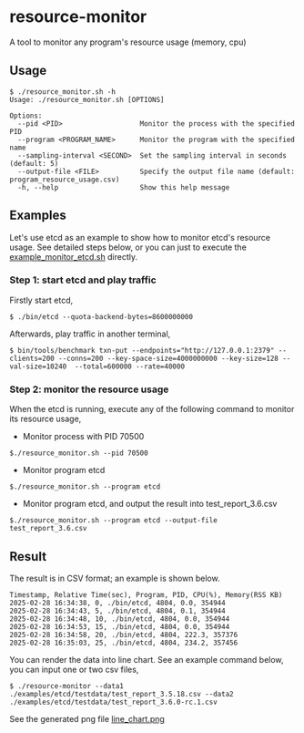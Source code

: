 # resource-monitor
A tool to monitor any program's resource usage (memory, cpu)

## Usage
```
$ ./resource_monitor.sh -h
Usage: ./resource_monitor.sh [OPTIONS]

Options:
  --pid <PID>                   Monitor the process with the specified PID
  --program <PROGRAM_NAME>      Monitor the program with the specified name
  --sampling-interval <SECOND>  Set the sampling interval in seconds (default: 5)
  --output-file <FILE>          Specify the output file name (default: program_resource_usage.csv)
  -h, --help                    Show this help message
```

## Examples

Let's use etcd as an example to show how to monitor etcd's resource usage. See detailed steps below, or you can just
to execute the [example_monitor_etcd.sh](examples/etcd/example_monitor_etcd.sh) directly.

### Step 1: start etcd and play traffic

Firstly start etcd,
```
$ ./bin/etcd --quota-backend-bytes=8600000000
```

Afterwards, play traffic in another terminal,
```
$ bin/tools/benchmark txn-put --endpoints="http://127.0.0.1:2379" --clients=200 --conns=200 --key-space-size=4000000000 --key-size=128 --val-size=10240  --total=600000 --rate=40000
```

### Step 2: monitor the resource usage

When the etcd is running, execute any of the following command to monitor its resource usage,

- Monitor process with PID 70500
```
$./resource_monitor.sh --pid 70500
```

- Monitor program etcd
```
$./resource_monitor.sh --program etcd
```

- Monitor program etcd, and output the result into test_report_3.6.csv
```
$./resource_monitor.sh --program etcd --output-file test_report_3.6.csv
```

## Result
The result is in CSV format; an example is shown below.

```
Timestamp, Relative Time(sec), Program, PID, CPU(%), Memory(RSS KB)
2025-02-28 16:34:38, 0, ./bin/etcd, 4804, 0.0, 354944
2025-02-28 16:34:43, 5, ./bin/etcd, 4804, 0.1, 354944
2025-02-28 16:34:48, 10, ./bin/etcd, 4804, 0.0, 354944
2025-02-28 16:34:53, 15, ./bin/etcd, 4804, 0.0, 354944
2025-02-28 16:34:58, 20, ./bin/etcd, 4804, 222.3, 357376
2025-02-28 16:35:03, 25, ./bin/etcd, 4804, 234.2, 357456
```

You can render the data into line chart. See an example command below, you can input one or two csv files,

```
$ ./resource-monitor --data1 ./examples/etcd/testdata/test_report_3.5.18.csv --data2 ./examples/etcd/testdata/test_report_3.6.0-rc.1.csv
```

See the generated png file [line_chart.png](examples/etcd/testdata/line_chart.png)
